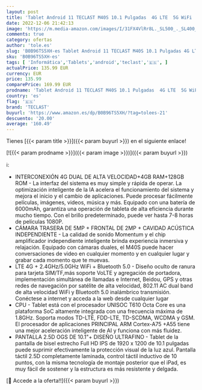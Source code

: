 ```yaml
---
layout: post
title: 'Tablet Android 11 TECLAST M40S 10.1 Pulgadas  4G LTE  5G WiFi  4GB RAM+128GB ROM  1TB TF   Octa Core 1.8GHz  6000mAh/SIM+TF/BT5.0/Face ID/FHD1920*1200/Dobles Cámaras/GPS/OTG/Type C/4 Altavoz/Metal'
date: 2022-12-06 21:42:13
image: 'https://m.media-amazon.com/images/I/31FX4VlRr8L._SL500_._SL400_.jpg'
comments: true
category: ofertas
author: 'tole.es'
slug: 'B0B96TS5XH-es Tablet Android 11 TECLAST M40S 10.1 Pulgadas 4G LTE 5G...'
sku: 'B0B96TS5XH-es'
tags: [ 'Informática','Tablets','android','teclast','🇪🇸', ]
actualPrice: 135.99 EUR
currency: EUR
price: 135.99
comparePrice: 169.99 EUR
prodname: 'Tablet Android 11 TECLAST M40S 10.1 Pulgadas  4G LTE  5G WiFi  4GB RAM+128GB ROM  1TB TF   Octa Core 1.8GHz  6000mAh/SIM+TF/BT5.0/Face ID/FHD1920*1200/Dobles Cámaras/GPS/OTG/Type C/4 Altavoz/Metal'
country: 'es'
flag: '🇪🇸'
brand: 'TECLAST'
buyurl: 'https://www.amazon.es/dp/B0B96TS5XH/?tag=tolees-21'
descuento: '20.00'
average: '160.49'
---
```


Tienes [{{< param title >}}]({{< param buyurl >}}) en el siguiente enlace!

[![{{< param prodname >}}]({{< param image >}})]({{< param buyurl >}})

ℹ️:

- INTERCONEXIÓN 4G DUAL DE ALTA VELOCIDAD+4GB RAM+128GB ROM - La interfaz del sistema es muy simple y rápida de operar. La optimización inteligente de la IA acelera el funcionamiento del sistema y mejora el inicio y el cambio de aplicaciones. Puede procesar fácilmente películas, imágenes, videos, música y más. Equipado con una batería de 6000mAh, garantiza una operación de tableta de alta eficiencia durante mucho tiempo. Con el brillo predeterminado, puede ver hasta 7-8 horas de películas 1080P.
- CÁMARA TRASERA DE 5MP + FRONTAL DE 2MP + CAVIDAD ACÚSTICA INDEPENDIENTE - La calidad de sonido Momentum y el chip amplificador independiente inteligente brinda experiencia inmersiva y relajación. Equipado con cámaras duales, el M40S puede hacer conversaciones de video en cualquier momento y en cualquier lugar y grabar cada momento que te muevas.
- LTE 4G + 2.4GHz/5.0GHz WiFi + Bluetooth 5.0 - Diseño oculto de ranura para tarjeta SIM/TF,más soporte VoLTE y agregación de portadora, implementación simultánea de llamadas e Internet, Beidou, GPS y otras redes de navegación por satélite de alta velocidad, 802.11 AC dual band de alta velocidad WiFi y Bluetooth 5.0 inalámbrico transmisión. Conéctese a internet y acceda a la web desde cualquier lugar
- CPU - Tablet está con el procesador UNISOC T610 Octa Core es una plataforma SoC altamente integrada con una frecuencia máxima de 1.8GHz. Soporta modos TD-LTE, FDD-LTE, TD-SCDMA, WCDMA y GSM. El procesador de aplicaciones PRINCIPAL ARM Cortex-A75 +A55 tiene una mejor aceleración inteligente de AI y funciona con más fluidez.
- PANTALLA 2.5D OGS DE 10.1"+ DISEÑO ULTRAFINO - Tablet de la pantalla de bisel estrecho Full HD IPS de 1920 x 1200 de 10.1 pulgadas puede suprimir efectivamente la protección visual de la luz azul. Pantalla táctil 2.5D completamente laminada, control táctil inductivo de 10 puntos, con la misma tecnología de montaje posterior que el iPad, es muy fácil de sostener y la estructura es más resistente y delgada.

[🛒 Accede a la oferta!!]({{< param buyurl >}})
